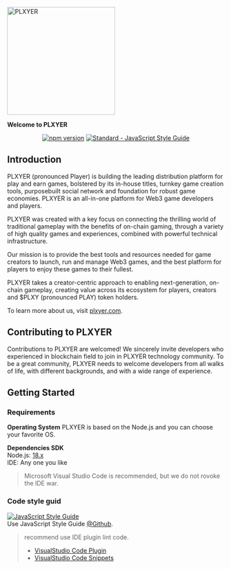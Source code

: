 

<p align="left">
  <a href="https://plxyer.com">
    <img alt="PLXYER" src="https://plxyer.s3.ap-southeast-1.amazonaws.com/plxyer-logo-01.png" width="250" />
  </a>
</p>

**Welcome to PLXYER**

<p align="center">
  <a href="https://www.npmjs.com/package/standard"><img src="https://img.shields.io/npm/v/standard.svg" alt="npm version"></a>
  <a href="https://standardjs.com"><img src="https://img.shields.io/badge/code_style-standard-brightgreen.svg" alt="Standard - JavaScript Style Guide"></a>
</p>

## Introduction
PLXYER (pronounced Player) is building the leading distribution platform for play and earn games, bolstered by its in-house titles, turnkey game creation tools, purposebuilt social network and foundation for robust game economies.
PLXYER is an all-in-one platform for Web3 game developers and players.

PLXYER was created with a key focus on connecting the thrilling world of traditional gameplay with the benefits of on-chain gaming, through a variety of high quality
games and experiences, combined with powerful technical infrastructure.

Our mission is to provide the best tools and resources needed for game creators to launch, run and manage Web3 games, and the best platform for players to enjoy these
games to their fullest.

PLXYER takes a creator-centric approach to enabling next-generation, on-chain gameplay, creating value across its ecosystem for players, creators and $PLXY (pronounced PLAY) token holders.

To learn more about us, visit [plxyer.com](https://plxyer.com/).

## Contributing to PLXYER
Contributions to PLXYER are welcomed!
We sincerely invite developers who experienced in blockchain field to join in PLXYER technology community.
To be a great community, PLXYER needs to welcome developers from all walks of life, with different backgrounds, and with a wide range of experience.

## Getting Started
### Requirements
**Operating System**
PLXYER is based on the Node.js and you can choose your favorite OS.

**Dependencies SDK**  
Node.js: [18.x](https://nodejs.org/ko/download/)  
IDE: Any one you like
> Microsoft Visual Studio Code is recommended, but we do not rovoke the IDE war.


### Code style guid
[![JavaScript Style Guide](https://cdn.rawgit.com/standard/standard/master/badge.svg)](https://github.com/standard/standard)  
Use JavaScript Style Guide [@Github](https://github.com/standard/standard).
> recommend use IDE plugin lint code.
> * [VisualStudio Code Plugin](https://marketplace.visualstudio.com/items?itemName=standard.vscode-standard)
> * [VisualStudio Code Snippets](https://marketplace.visualstudio.com/items?itemName=capaj.vscode-standardjs-snippets)
